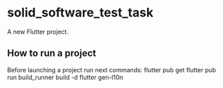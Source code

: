 # solid_software_test_task

A new Flutter project.

## How to run a project

Before launching a project run next commands:
flutter pub get
flutter pub run build_runner build -d
flutter gen-l10n
